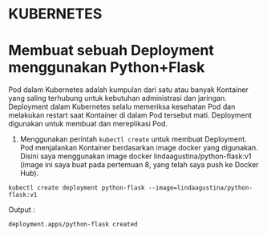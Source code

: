 # KUBERNETES

# Membuat sebuah Deployment menggunakan Python+Flask
Pod dalam Kubernetes adalah kumpulan dari satu atau banyak Kontainer yang saling terhubung untuk kebutuhan administrasi dan jaringan. Deployment dalam Kubernetes selalu memeriksa kesehatan Pod dan melakukan restart saat Kontainer di dalam Pod tersebut mati. Deployment digunakan untuk membuat dan mereplikasi Pod.
1. Menggunakan perintah `kubectl create` untuk membuat Deployment. Pod menjalankan Kontainer berdasarkan image docker yang digunakan. Disini saya menggunakan image docker lindaagustina/python-flask:v1 (image ini saya buat pada pertemuan 8, yang telah saya push ke Docker Hub). 

`kubectl create deployment python-flask --image=lindaagustina/python-flask:v1`

Output :

`deployment.apps/python-flask created`
